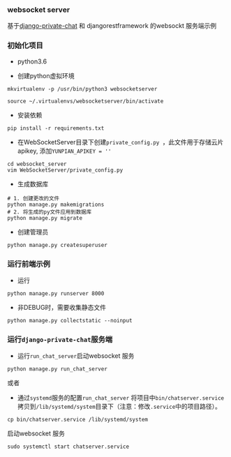 ### websocket server
基于[django-private-chat](https://github.com/Bearle/django-private-chat) 和 djangorestframework 的websockt 服务端示例

### 初始化项目

- python3.6

- 创建python虚拟环境
```angular2html
mkvirtualenv -p /usr/bin/python3 websocketserver
```

```
source ~/.virtualenvs/websocketserver/bin/activate
```

- 安装依赖
```
pip install -r requirements.txt
```

- 在WebSocketServer目录下创建`private_config.py `，此文件用于存储云片apikey, 添加`YUNPIAN_APIKEY = ''`
```
cd websocket_server
vim WebSocketServer/private_config.py
```

- 生成数据库
```
# 1. 创建更改的文件
python manage.py makemigrations
# 2. 将生成的py文件应用到数据库
python manage.py migrate
```

- 创建管理员
```
python manage.py createsuperuser
```

### 运行前端示例
- 运行
```
python manage.py runserver 8000
```

- 非DEBUG时，需要收集静态文件
```
python manage.py collectstatic --noinput
```

### 运行`django-private-chat`服务端

- 运行`run_chat_server`启动websocket 服务
```
python manage.py run_chat_server
```

或者

- 通过`systemd`服务的配置`run_chat_server`
将项目中`bin/chatserver.service`拷贝到`/lib/systemd/system`目录下（注意：修改`.service`中的项目路径）。
```
cp bin/chatserver.service /lib/systemd/system
```

启动websocket 服务
```
sudo systemctl start chatserver.service
```

